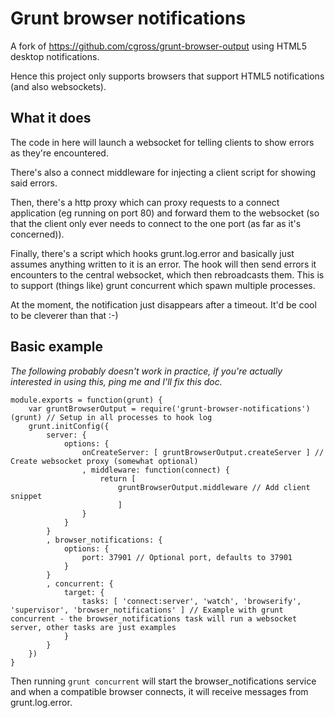 Grunt browser notifications
===========================

A fork of https://github.com/cgross/grunt-browser-output using HTML5 desktop
notifications.

Hence this project only supports browsers that support HTML5 notifications (and
also websockets).

What it does
------------

The code in here will launch a websocket for telling clients to show errors as
they're encountered.

There's also a connect middleware for injecting a client script for showing said
errors.

Then, there's a http proxy which can proxy requests to a connect application (eg
running on port 80) and forward them to the websocket (so that the client only
ever needs to connect to the one port (as far as it's concerned)).

Finally, there's a script which hooks grunt.log.error and basically just assumes
anything written to it is an error. The hook will then send errors it encounters
to the central websocket, which then rebroadcasts them. This is to support
(things like) grunt concurrent which spawn multiple processes.

At the moment, the notification just disappears after a timeout. It'd be cool to
be cleverer than that :-)

Basic example
-------------

*The following probably doesn't work in practice, if you're actually interested
in using this, ping me and I'll fix this doc.*

    module.exports = function(grunt) {
        var gruntBrowserOutput = require('grunt-browser-notifications')(grunt) // Setup in all processes to hook log
        grunt.initConfig({
            server: {
                options: {
                    onCreateServer: [ gruntBrowserOutput.createServer ] // Create websocket proxy (somewhat optional)
                    , middleware: function(connect) {
                        return [
                            gruntBrowserOutput.middleware // Add client snippet
                            ]
                    }
                }
            }
            , browser_notifications: {
                options: {
                    port: 37901 // Optional port, defaults to 37901
                }
            }
            , concurrent: {
                target: {
                    tasks: [ 'connect:server', 'watch', 'browserify', 'supervisor', 'browser_notifications' ] // Example with grunt concurrent - the browser_notifications task will run a websocket server, other tasks are just examples
                }
            }
        })
    }

Then running `grunt concurrent` will start the browser_notifications service and when a
compatible browser connects, it will receive messages from grunt.log.error.
